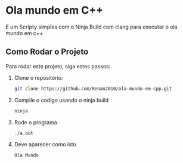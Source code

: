# Ola mundo em C++
E um Scripty simples com o Ninja Build com clang para executar o ola mundo em c++
## Como Rodar o Projeto

Para rodar este projeto, siga estes passos:

1. Clone o repositório:
    ```bash
    git clone https://github.com/Renan2010/ola-mundo-em-cpp.git
    ```
2. Compile o codigo usando o ninja build
   ```bash
   ninja
   ```
3. Rode o programa
   ```bash
   ./a.out
   ```
4. Deve aparecer como isto
   ```bash
   Ola Mundo
   ```
